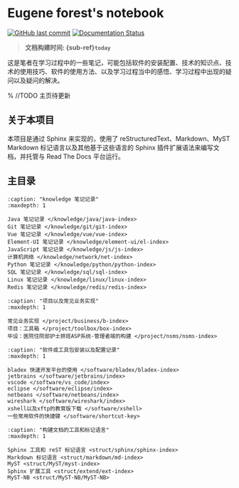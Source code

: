 # Eugene forest's notebook

[![GitHub last commit][github-badge]][github-link]
[![Documentation Status][rtd-badge]][rtd-link]

> **文档构建时间: {sub-ref}`today`**

这是笔者在学习过程中的一些笔记，可能包括软件的安装配置、技术的知识点、技术的使用技巧、软件的使用方法、以及学习过程当中的感悟、学习过程中出现的疑问以及疑问的解决。

% //TODO 主页待更新

## 关于本项目

本项目是通过 Sphinx 来实现的，使用了 reStructuredText、Markdown、MyST Markdown 标记语言以及其他基于这些语言的 Sphinx 插件扩展语法来编写文档，并托管与 Read The Docs 平台运行。

## 主目录

```{toctree}
:caption: "knowledge 笔记记录"
:maxdepth: 1

Java 笔记记录 </knowledge/java/java-index>
Git 笔记记录 </knowledge/git/git-index>
Vue 笔记记录 </knowledge/vue/vue-index>
Element-UI 笔记记录 </knowledge/element-ui/el-index>
JavaScript 笔记记录 </knowledge/js/js-index>
计算机网络 </knowledge/network/net-index>
Python 笔记记录 </knowledge/python/python-index>
SQL 笔记记录 </knowledge/sql/sql-index>
Linux 笔记记录 </knowledge/linux/linux-index>
Redis 笔记记录 </knowledge/redis/redis-index>
```

```{toctree}
:caption: "项目以及常见业务实现"
:maxdepth: 1

常见业务实现 </project/business/b-index>
项目：工具箱 </project/toolbox/box-index>
毕设：医院住院部护士排班ASP系统-管理者端的构建 </project/nsms/nsms-index>
```

```{toctree}
:caption: "软件或工具包安装以及配置记录"
:maxdepth: 1

bladex 快速开发平台的使用 </software/bladex/bladex-index>
jetbrains </software/jetbrains/index>
vscode </software/vs_code/index>
eclipse </software/eclipse/index>
netbeans </software/netbeans/index>
wireshark </software/wireshark/index>
xshell以及xftp的教育版下载 </software/xshell>
一些常用软件的快捷键 </software/shortcut-key>
```

```{toctree}
:caption: "构建文档的工具和标记语言"
:maxdepth: 1

Sphinx 工具和 reST 标记语言 <struct/sphinx/sphinx-index>
Markdown 标记语言 <struct/markdown/md-index>
MyST <struct/MyST/myst-index>
Sphinx 扩展工具 <struct/extend/ext-index>
MyST-NB <struct/MyST-NB/MyST-NB>
```

[github-badge]: https://img.shields.io/github/last-commit/Eugene-Forest/NoteBook
[github-link]: https://img.shields.io/github/last-commit/Eugene-Forest/NoteBook
[rtd-badge]: https://readthedocs.org/projects/studynotes/badge/?version=builder-doc
[rtd-link]: https://studynotes.readthedocs.io/zh/builder-doc/?badge=builder-doc
